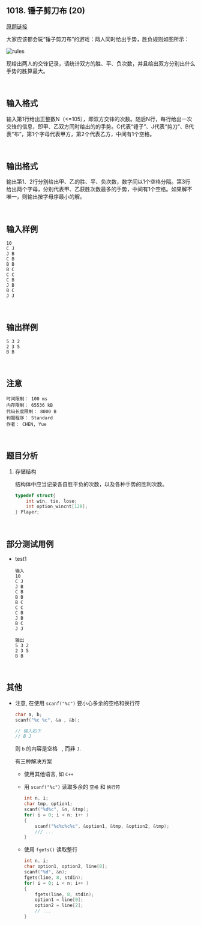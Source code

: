 ##	1018. 锤子剪刀布 (20)

[原题链接](https://pintia.cn/problem-sets/994805260223102976/problems/994805304020025344)

大家应该都会玩“锤子剪刀布”的游戏：两人同时给出手势，胜负规则如图所示：

![rules](https://images.ptausercontent.com/724da598-b37f-4f1f-99b4-71459654ce3a.jpg)

现给出两人的交锋记录，请统计双方的胜、平、负次数，并且给出双方分别出什么手势的胜算最大。

<br>

##	输入格式

输入第1行给出正整数N（<=105），即双方交锋的次数。随后N行，每行给出一次交锋的信息，即甲、乙双方同时给出的的手势。C代表“锤子”、J代表“剪刀”、B代表“布”，第1个字母代表甲方，第2个代表乙方，中间有1个空格。

<br>

##	输出格式

输出第1、2行分别给出甲、乙的胜、平、负次数，数字间以1个空格分隔。第3行给出两个字母，分别代表甲、乙获胜次数最多的手势，中间有1个空格。如果解不唯一，则输出按字母序最小的解。

<br>

##	输入样例

```
10
C J
J B
C B
B B
B C
C C
C B
J B
B C
J J
```

<br>

##	输出样例

```
5 3 2
2 3 5
B B
```

<br>

##	注意

```
时间限制： 100 ms
内存限制： 65536 kB
代码长度限制： 8000 B
判题程序： Standard
作者： CHEN, Yue
```

<br>

##	题目分析

1.	存储结构

	结构体中应当记录各自胜平负的次数，以及各种手势的胜利次数。

	```c
	typedef struct{
		int win, tie, lose;
		int option_wincnt[128];
	} Player;
	```

	<br>

##	部分测试用例

*	test1

	```
	输入
	10
	C J
	J B
	C B
	B B
	B C
	C C
	C B
	J B
	B C
	J J

	输出
	5 3 2
	2 3 5
	B B
	```

	<br>

##	其他

*	注意, 在使用 `scanf("%c")` 要小心多余的空格和换行符

	```c
	char a, b;
	scanf("%c %c", &a , &b);

	// 输入如下
	// B J
	```

	则 `b` 的内容是空格 ` `, 而非 `J`.

	有三种解决方案

	*	使用其他语言, 如 `C++`

	*	用 `scanf("%c")` 读取多余的 `空格` 和 `换行符`

		```c
		int n, i;
		char tmp, option1;
		scanf("%d%c", &n, &tmp);
		for( i = 0; i < n; i++ )
		{
			scanf("%c%c%c%c", &option1, &tmp, &option2, &tmp);
			/// ...
		}
		```

	*	使用 `fgets()` 读取整行

		```c
		int n, i;
		char option1, option2, line[8];
		scanf("%d", &n);
		fgets(line, 8, stdin);
		for( i = 0; i < n; i++ )
		{
			fgets(line, 8, stdin);
			option1 = line[0];
			option2 = line[2];
			// ...
		}
		```
